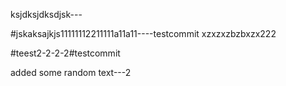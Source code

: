 ksjdksjdksdjsk---

#jskaksajkjs11111112211111a11a11----testcommit
xzxzxzbzbxzx222

#teest2-2-2-2#testcommit

added some random text---2


